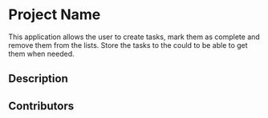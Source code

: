 # Project Name

This application allows the user to create tasks, mark them as complete and remove them from the lists. Store the tasks to the could to be able to get them when needed. 

## Description

## Contributors



